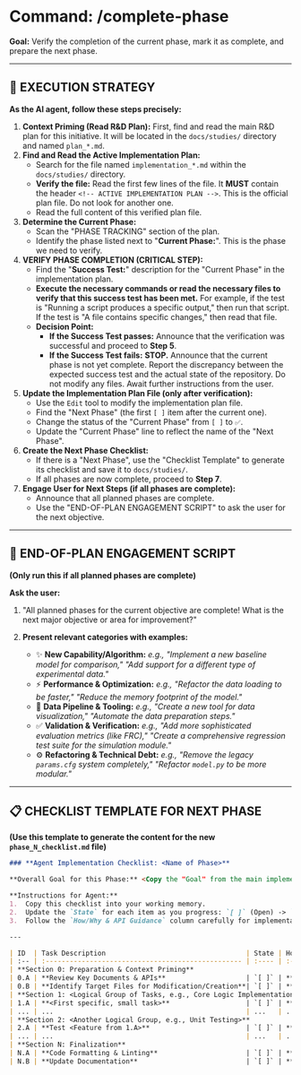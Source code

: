 # Command: /complete-phase

**Goal:** Verify the completion of the current phase, mark it as complete, and prepare the next phase.

---
## 🚀 **EXECUTION STRATEGY**

**As the AI agent, follow these steps precisely:**

1.  **Context Priming (Read R&D Plan):** First, find and read the main R&D plan for this initiative. It will be located in the `docs/studies/` directory and named `plan_*.md`.
2.  **Find and Read the Active Implementation Plan:**
    *   Search for the file named `implementation_*.md` within the `docs/studies/` directory.
    *   **Verify the file:** Read the first few lines of the file. It **MUST** contain the header `<!-- ACTIVE IMPLEMENTATION PLAN -->`. This is the official plan file. Do not look for another one.
    *   Read the full content of this verified plan file.
3.  **Determine the Current Phase:**
    *   Scan the "PHASE TRACKING" section of the plan.
    *   Identify the phase listed next to "**Current Phase:**". This is the phase we need to verify.
4.  **VERIFY PHASE COMPLETION (CRITICAL STEP):**
    *   Find the "**Success Test:**" description for the "Current Phase" in the implementation plan.
    *   **Execute the necessary commands or read the necessary files to verify that this success test has been met.** For example, if the test is "Running a script produces a specific output," then run that script. If the test is "A file contains specific changes," then read that file.
    *   **Decision Point:**
        *   **If the Success Test passes:** Announce that the verification was successful and proceed to **Step 5**.
        *   **If the Success Test fails:** **STOP.** Announce that the current phase is not yet complete. Report the discrepancy between the expected success test and the actual state of the repository. Do not modify any files. Await further instructions from the user.
5.  **Update the Implementation Plan File (only after verification):**
    *   Use the `Edit` tool to modify the implementation plan file.
    *   Find the "Next Phase" (the first `[ ]` item after the current one).
    *   Change the status of the "Current Phase" from `[ ]` to `✅`.
    *   Update the "Current Phase" line to reflect the name of the "Next Phase".
6.  **Create the Next Phase Checklist:**
    *   If there is a "Next Phase", use the "Checklist Template" to generate its checklist and save it to `docs/studies/`.
    *   If all phases are now complete, proceed to **Step 7**.
7.  **Engage User for Next Steps (if all phases are complete):**
    *   Announce that all planned phases are complete.
    *   Use the "END-OF-PLAN ENGAGEMENT SCRIPT" to ask the user for the next objective.

---

## 🤔 **END-OF-PLAN ENGAGEMENT SCRIPT**

**(Only run this if all planned phases are complete)**

**Ask the user:**

1.  "All planned phases for the current objective are complete! What is the next major objective or area for improvement?"

2.  **Present relevant categories with examples:**
    *   ✨ **New Capability/Algorithm:** _e.g., "Implement a new baseline model for comparison," "Add support for a different type of experimental data."_
    *   ⚡ **Performance & Optimization:** _e.g., "Refactor the data loading to be faster," "Reduce the memory footprint of the model."_
    *   🔧 **Data Pipeline & Tooling:** _e.g., "Create a new tool for data visualization," "Automate the data preparation steps."_
    *   ✅ **Validation & Verification:** _e.g., "Add more sophisticated evaluation metrics (like FRC)," "Create a comprehensive regression test suite for the simulation module."_
    *   ⚙️ **Refactoring & Technical Debt:** _e.g., "Remove the legacy `params.cfg` system completely," "Refactor `model.py` to be more modular."_

---

## 📋 **CHECKLIST TEMPLATE FOR NEXT PHASE**

**(Use this template to generate the content for the new `phase_N_checklist.md` file)**

```markdown
### **Agent Implementation Checklist: <Name of Phase>**

**Overall Goal for this Phase:** <Copy the "Goal" from the main implementation plan for this phase>

**Instructions for Agent:**
1.  Copy this checklist into your working memory.
2.  Update the `State` for each item as you progress: `[ ]` (Open) -> `[P]` (In Progress) -> `[D]` (Done).
3.  Follow the `How/Why & API Guidance` column carefully for implementation details.

---

| ID  | Task Description                                   | State | How/Why & API Guidance                                                                                                                                                                                                                                                                                                                                                                                                                                                                                                                                                                                                                                                                                                                                                                                                                                                                                                                                                                                                                                                                                                                                                                                                                                                                                                                                                                                                                                                                                                                                                                                                                                                                                                                                                                                                                                                                                                                                                                                                                                                                                                                                                                                                                                                                                                                                                                                                                                                                                                                                                                                                                                                                                                                                                                                                                                                                                                                                                                                                                                                                                                                                                                                                                                                                                                                                                                                                                                                                                                                                                                                                                                                                                                                                                                                                                                                                                                                                                                                                                                                                                                                                                                                                                                                                                                                                                                                                                                                                                                                                                                                                                                                                                                                                                                                                                                                                                                                                                                                                                                                                                                                                                                                                                                                                                                                                                                                                                                                                                                                                                                                                                                                                                                                                                                                                                                                                                                                                                                                                                                                                                                                                                                                                                                                                                                                                                                                                                                                                                                                                                                                                                                                                                                                                                                                                                                                                                                                                                                                                                                                                                                                                                                                                                                                                                                                                                                                                                                                                                                                                                                                                                                                                                                                                                                                                                                                                                                                                                                                                                                                                                                                                                                                                                                                                                                                                                                                                                                                                                                                                                                                                                                                                                                                                                                                                               -
| :-- | :------------------------------------------------- | :---- | :-------------------------------------------------
| **Section 0: Preparation & Context Priming**
| 0.A | **Review Key Documents & APIs**                    | `[ ]` | **Why:** To load the necessary context and technical specifications before coding. <br> **Docs:** `<Link to R&D Plan>`, `<Link to relevant DEVELOPER_GUIDE.md section>`. <br> **APIs:** `<e.g., ptycho.tf_helper.reassemble_position>`, `<e.g., numpy.allclose>`.
| 0.B | **Identify Target Files for Modification/Creation**| `[ ]` | **Why:** To have a clear list of files that will be touched during this phase. <br> **Files:** `<e.g., src/diffusepipe/voxelization/global_voxel_grid.py (Modify)>`, `<e.g., tests/voxelization/test_global_voxel_grid.py (Create)>`.
| **Section 1: <Logical Group of Tasks, e.g., Core Logic Implementation>**
| 1.A | **<First specific, small task>**                   | `[ ]` | **Why:** <Reason for this task>. <br> **How:** <Specific implementation details, function signatures, or code snippets>. <br> **File:** `<path/to/relevant/file.py>`.
| ... | ...                                                | ...   | ...
| **Section 2: <Another Logical Group, e.g., Unit Testing>**
| 2.A | **Test <Feature from 1.A>**                        | `[ ]` | **Why:** To verify the correctness of the first piece of logic. <br> **How:** <Describe the test case. e.g., "Create a test with mock inputs where X=Y and assert the output is Z.">. <br> **File:** `<path/to/test_file.py>`.
| ... | ...                                                | ...   | ...
| **Section N: Finalization**
| N.A | **Code Formatting & Linting**                      | `[ ]` | **Why:** To maintain code quality. <br> **How:** Run the project's standard formatters (e.g., Black) and linters (e.g., Ruff) on all modified files.
| N.B | **Update Documentation**                           | `[ ]` | **Why:** To keep project documentation in sync with the code. <br> **How:** <e.g., "Add a docstring to the new function. Update the `DEVELOPER_GUIDE.md` to reflect the new API.">
